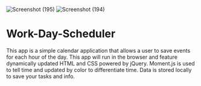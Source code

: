 ![Screenshot (195)](https://user-images.githubusercontent.com/78454014/113539628-d3c45780-95a3-11eb-8336-2805a4b53cb3.png)
![Screenshot (194)](https://user-images.githubusercontent.com/78454014/113539635-d757de80-95a3-11eb-9275-ba1c9e7b00a7.png)
# Work-Day-Scheduler
This app is a simple calendar application that allows a user to save events for each hour of the day. This app will run in the browser and feature dynamically updated HTML and CSS powered by jQuery.
Moment.js is used to tell time and updated by color to differentiate time. Data is stored locally to save your tasks and info.
